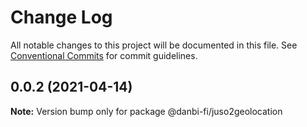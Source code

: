 # Change Log

All notable changes to this project will be documented in this file.
See [Conventional Commits](https://conventionalcommits.org) for commit guidelines.

## 0.0.2 (2021-04-14)

**Note:** Version bump only for package @danbi-fi/juso2geolocation
